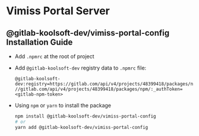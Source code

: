 # Vimiss Portal Server

## @gitlab-koolsoft-dev/vimiss-portal-config Installation Guide

- Add `.npmrc` at the root of project
- Add `@gitlab-koolsoft-dev` registry data to `.npmrc` file:

  ```npmrc
  @gitlab-koolsoft-dev:registry=https://gitlab.com/api/v4/projects/48399418/packages/npm/
  //gitlab.com/api/v4/projects/48399418/packages/npm/:_authToken=<gitlab-npm-token>
  ```

- Using `npm` or `yarn` to install the package

  ```bash
  npm install @gitlab-koolsoft-dev/vimiss-portal-config
  # or
  yarn add @gitlab-koolsoft-dev/vimiss-portal-config
  ```
